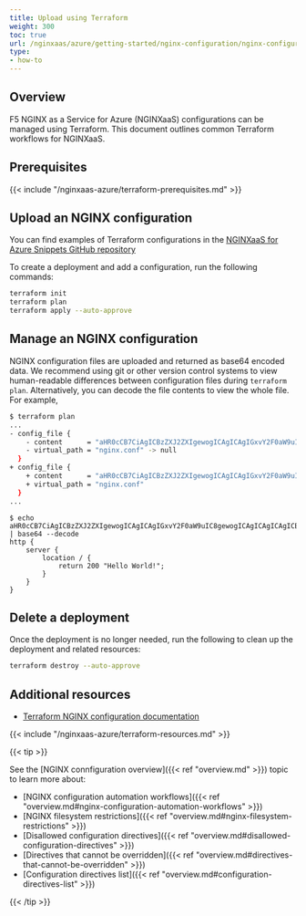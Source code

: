 ```yaml
---
title: Upload using Terraform
weight: 300
toc: true
url: /nginxaas/azure/getting-started/nginx-configuration/nginx-configurations-terraform/
type:
- how-to
---
```


## Overview

F5 NGINX as a Service for Azure (NGINXaaS) configurations can be managed using Terraform. This document outlines common Terraform workflows for NGINXaaS.

## Prerequisites

{{< include "/nginxaas-azure/terraform-prerequisites.md" >}}

## Upload an NGINX configuration

You can find examples of Terraform configurations in the [NGINXaaS for Azure Snippets GitHub repository](https://github.com/nginxinc/nginxaas-for-azure-snippets/tree/main/terraform/configurations)

To create a deployment and add a configuration, run the following commands:

   ```bash
   terraform init
   terraform plan
   terraform apply --auto-approve
   ```

## Manage an NGINX configuration

NGINX configuration files are uploaded and returned as base64 encoded data. We recommend using git or other version control systems to view human-readable differences between configuration files during `terraform plan`. Alternatively, you can decode the file contents to view the whole file. For example,

```bash
$ terraform plan
...
- config_file {
    - content      = "aHR0cCB7CiAgICBzZXJ2ZXIgewogICAgICAgIGxvY2F0aW9uIC8gewogICAgICAgICAgICByZXR1cm4gMjAwICJIZWxsbyI7CiAgICAgICAgfQogICAgfQoK" -> null
    - virtual_path = "nginx.conf" -> null
  }
+ config_file {
    + content      = "aHR0cCB7CiAgICBzZXJ2ZXIgewogICAgICAgIGxvY2F0aW9uIC8gewogICAgICAgICAgICByZXR1cm4gMjAwICJIZWxsbyBXb3JsZCEiOwogICAgICAgIH0KICAgIH0KfQoK"
    + virtual_path = "nginx.conf"
  }
...
```

```
$ echo aHR0cCB7CiAgICBzZXJ2ZXIgewogICAgICAgIGxvY2F0aW9uIC8gewogICAgICAgICAgICByZXR1cm4gMjAwICJIZWxsbyBXb3JsZCEiOwogICAgICAgIH0KICAgIH0KfQoK | base64 --decode
http {
    server {
        location / {
            return 200 "Hello World!";
        }
    }
}
```

## Delete a deployment

Once the deployment is no longer needed, run the following to clean up the deployment and related resources:

   ```bash
   terraform destroy --auto-approve
   ```

## Additional resources

- [Terraform NGINX configuration documentation](https://registry.terraform.io/providers/hashicorp/azurerm/3.97.0/docs/resources/nginx_configuration)

{{< include "/nginxaas-azure/terraform-resources.md" >}}

{{< tip >}}

See the [NGINX connfiguration overview]({{< ref "overview.md" >}}) topic
to learn more about:

- [NGINX configuration automation workflows]({{< ref "overview.md#nginx-configuration-automation-workflows" >}})
- [NGINX filesystem restrictions]({{< ref "overview.md#nginx-filesystem-restrictions" >}})
- [Disallowed configuration directives]({{< ref "overview.md#disallowed-configuration-directives" >}})
- [Directives that cannot be overridden]({{< ref "overview.md#directives-that-cannot-be-overridden" >}})
- [Configuration directives list]({{< ref "overview.md#configuration-directives-list" >}})

{{< /tip >}}
